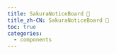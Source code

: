 ```yaml
---
title: SakuraNoticeBoard 🚧
title_zh-CN: SakuraNoticeBoard 🚧
toc: true
categories:
  - components
---
```

